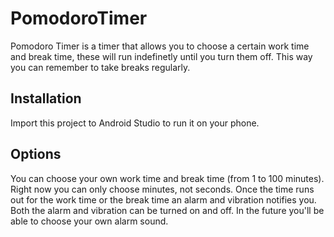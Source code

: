 # PomodoroTimer
Pomodoro Timer is a timer that allows you to choose a certain work time and break time, these will run indefinetly until you turn them off. This way you can remember to take breaks regularly. 

## Installation
Import this project to Android Studio to run it on your phone.

## Options
You can choose your own work time and break time (from 1 to 100 minutes). Right now you can only choose minutes, not seconds.
Once the time runs out for the work time or the break time an alarm and vibration notifies you.
Both the alarm and vibration can be turned on and off.
In the future you'll be able to choose your own alarm sound.

